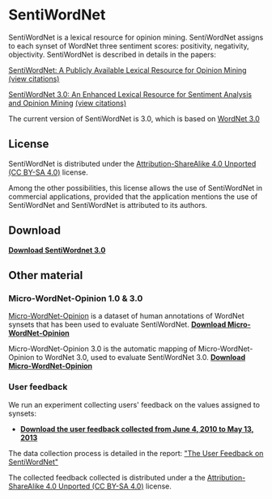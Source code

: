 # SentiWordNet

SentiWordNet is a lexical resource for opinion mining. SentiWordNet
assigns to each synset of WordNet three sentiment scores: positivity,
negativity, objectivity. SentiWordNet is described in details in the
papers:

[SentiWordNet: A Publicly Available Lexical Resource for Opinion Mining](papers/LREC06.pdf)
[(view citations)](http://scholar.google.it/scholar?cites=119284327930947236&as_sdt=5&sciodt=0)		  

[SentiWordNet 3.0: An Enhanced Lexical Resource for Sentiment Analysis and Opinion Mining](papers/LREC10.pdf)
[(view citations)](http://scholar.google.it/scholar?cites=10086709721837357519&as_sdt=5&sciodt=0)

The current version of SentiWordNet is 3.0, which is based on [WordNet 3.0](http://wordnet.princeton.edu/) 

## License

SentiWordNet is distributed under the [Attribution-ShareAlike 4.0 Unported (CC BY-SA 4.0)](http://creativecommons.org/licenses/by-sa/4.0/) license. 

Among the other possibilities, this license allows the use of SentiWordNet in commercial applications, provided that the application mentions the use of SentiWordNet and SentiWordNet is attributed to its authors.

## Download

[**Download SentiWordnet 3.0**](data/SentiWordNet_3.0.0.txt)

## Other material

### Micro-WordNet-Opinion 1.0 & 3.0

[Micro-WordNet-Opinion](papers/Micro-WNOp.pdf) is a dataset of human annotations of WordNet synsets that has been used to evaluate SentiWordNet. [**Download Micro-WordNet-Opinion**](data/Micro-WNOp-data.txt)

Micro-WordNet-Opinion 3.0 is the automatic mapping of Micro-WordNet-Opinion to WordNet 3.0, used to evaluate SentiWordNet 3.0. [**Download Micro-WordNet-Opinion**](data/Micro-WNop-WN3.txt)

### User feedback

We run an experiment collecting users' feedback on the values assigned to synsets:

* [**Download the user feedback collected from June 4, 2010 to May 13, 2013**](data/SWN_feedback_20130513.txt) 

The data collection process is detailed in the report: ["The User Feedback on SentiWordNet"](papers/SWNFeedback.pdf)

The collected feedback collected is distributed under a the [Attribution-ShareAlike 4.0 Unported (CC BY-SA 4.0)](http://creativecommons.org/licenses/by-sa/4.0/) license.
